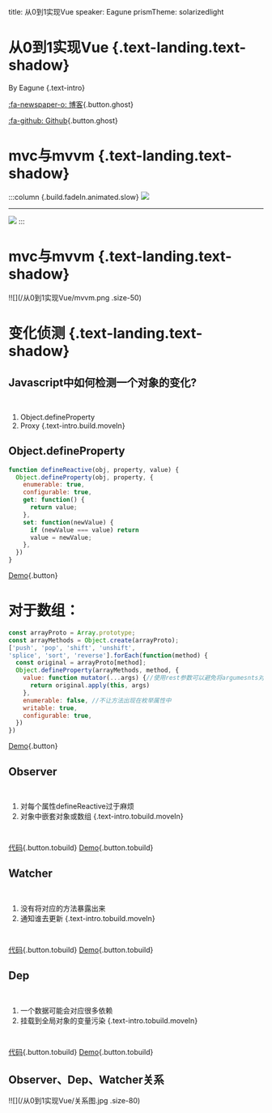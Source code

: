 title: 从0到1实现Vue
speaker: Eagune
prismTheme: solarizedlight



<slide class="bg-black-blue aligncenter" image="https://source.unsplash.com/C1HhAQrbykQ/ .dark">

# 从0到1实现Vue {.text-landing.text-shadow}

By Eagune {.text-intro}

[:fa-newspaper-o: 博客](https://eagune.github.io/categories/Vue%E6%B7%B1%E5%85%A5%E7%90%86%E8%A7%A3){.button.ghost}

[:fa-github: Github](https://github.com/Eagune/eagune.github.io){.button.ghost}

<slide class="bg-black-blue aligncenter" image="https://source.unsplash.com/C1HhAQrbykQ/ .dark">

# mvc与mvvm {.text-landing.text-shadow}

:::column {.build.fadeIn.animated.slow}
![](/从0到1实现Vue/MVC.jpg)

---
![](/从0到1实现Vue/ember_archi.jpg)
:::

<slide class="bg-black-blue aligncenter" image="https://source.unsplash.com/C1HhAQrbykQ/ .dark">

# mvc与mvvm {.text-landing.text-shadow}

!![](/从0到1实现Vue/mvvm.png .size-50)

<slide class="bg-black-blue aligncenter" image="https://source.unsplash.com/C1HhAQrbykQ/ .dark">

# 变化侦测 {.text-landing.text-shadow}

<slide :class="size-50">

## **Javascript中如何检测一个对象的变化?**

` `

1. Object.defineProperty
2. Proxy
{.text-intro.build.moveIn}

<slide :class="size-50">

## **Object.defineProperty**

``` javascript
function defineReactive(obj, property, value) {
  Object.defineProperty(obj, property, {
    enumerable: true,
    configurable: true,
    get: function() {
      return value;
    },
    set: function(newValue) {
      if (newValue === value) return
      value = newValue;
    },
  })
}
```

[Demo](https://eagune.github.io/demo/vue深入理解/Vue中变化侦测的原理1.html){.button}

<slide :class="size-50">

# 对于数组：

``` javascript
const arrayProto = Array.prototype;
const arrayMethods = Object.create(arrayProto);
['push', 'pop', 'shift', 'unshift',
'splice', 'sort', 'reverse'].forEach(function(method) {
  const original = arrayProto[method];
  Object.defineProperty(arrayMethods, method, {
    value: function mutator(...args) {//使用rest参数可以避免将argumesnts对象转换为数组
      return original.apply(this, args)
    },
    enumerable: false, //不让方法出现在枚举属性中
    writable: true,
    configurable: true,
  })
})
```

[Demo](https://eagune.github.io/demo/vue深入理解/Vue中变化侦测的原理2.html){.button}

<slide :class="size-50">

## Observer

` `

1. 对每个属性defineReactive过于麻烦
2. 对象中嵌套对象或数组
{.text-intro.tobuild.moveIn}

` `

[代码](https://eagune.github.io/vue深入理解/Observer将数据对象变成响应式){.button.tobuild}
[Demo](https://eagune.github.io/demo/vue深入理解/Observer将数据对象变成响应式.html){.button.tobuild}

<slide :class="size-50">

## Watcher

` `

1. 没有将对应的方法暴露出来
2. 通知谁去更新
{.text-intro.tobuild.moveIn}

` `

[代码](https://eagune.github.io/vue深入理解/Watcher依赖数据的对象){.button.tobuild}
[Demo](https://eagune.github.io/demo/vue深入理解/Watcher依赖数据的对象.html){.button.tobuild}

<slide :class="size-50">

## Dep

` `

1. 一个数据可能会对应很多依赖
2. 挂载到全局对象的变量污染
{.text-intro.tobuild.moveIn}

` `

[代码](https://eagune.github.io/vue深入理解/Dep依赖收集){.button.tobuild}
[Demo](https://eagune.github.io/demo/vue深入理解/Dep依赖收集.html){.button.tobuild}

<slide class="bg-black-blue aligncenter" image="https://source.unsplash.com/C1HhAQrbykQ/ .dark">

## Observer、Dep、Watcher关系

!![](/从0到1实现Vue/关系图.jpg .size-80)